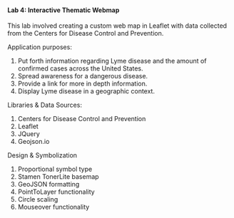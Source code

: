 #### Lab 4: Interactive Thematic Webmap

<p> This lab involved creating a custom web map in Leaflet with data collected from the Centers for Disease Control and Prevention.

<p> Application purposes:
<ol>
  <li> Put forth information regarding Lyme disease and the amount of confirmed cases across the United States.
  <li> Spread awareness for a dangerous disease.
  <li> Provide a link for more in depth information.
  <li> Display Lyme disease in a geographic context. </li></p></ol>

  <p> Libraries & Data Sources:
  <ol>
  <li> Centers for Disease Control and Prevention
  <li> Leaflet
  <li> JQuery
  <li> Geojson.io </li></p></ol>

  <p> Design & Symbolization
  <ol>
  <li> Proportional symbol type
  <li> Stamen TonerLite basemap
  <li> GeoJSON formatting
  <li> PointToLayer functionality
  <li> Circle scaling
  <li> Mouseover functionality
